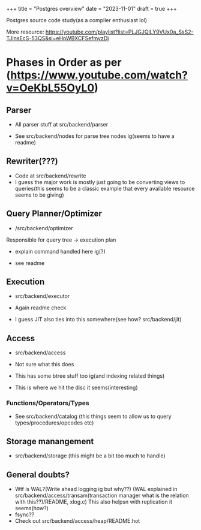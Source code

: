+++
title = "Postgres overview"
date = "2023-11-01"
draft = true
+++

Postgres source code study(as a compiler enthusiast lol)

More resource: https://youtube.com/playlist?list=PLJGJQlLY9VUx0a_SsS2-TJInsEcS-53QS&si=eHpWBXCFSefmyzDj

# Phases in Order as per (https://www.youtube.com/watch?v=OeKbL55OyL0)

## Parser
- All parser stuff at src/backend/parser

- See src/backend/nodes for parse tree nodes ig(seems to have a readme)

## Rewriter(???)

- Code at src/backend/rewrite
- I guess the major work is mostly just going to be converting views to queries(this seems to be
  a classic example that every available resource seems to be giving)

## Query Planner/Optimizer

- /src/backend/optimizer

Responsible for query tree -> execution plan

- explain command handled here ig(?)

- see readme 

## Execution

- src/backend/executor

- Again readme check

- I guess JIT also ties into this somewhere(see how? src/backend/jit)

## Access

- src/backend/access

- Not sure what this does

- This has some btree stuff too ig(and indexing related things)

- This is where we hit the disc it seems(interesting)

### Functions/Operators/Types

- See src/backend/catalog (this things seem to allow us to query types/procedures/opcodes etc)

## Storage manangement

- src/backend/storage (this might be a bit too much to handle)


## General doubts?

- Wtf is WAL?(Write ahead logging ig but why??) (WAL explained in
  src/backend/access/transam(transaction manager what is the relation with
  this??)/README, xlog.c) This also helpsn with replication it seems(how?)
- fsync??
- Check out src/backend/access/heap/README.hot

